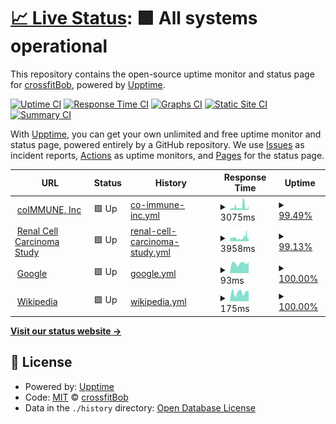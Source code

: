 # [📈 Live Status](https://crossfitBob.github.io/special-octo-journey): <!--live status--> **🟩 All systems operational**

This repository contains the open-source uptime monitor and status page for [crossfitBob](https://crossfitBob.github.io/special-octo-journey), powered by [Upptime](https://github.com/upptime/upptime).

[![Uptime CI](https://github.com/crossfitBob/special-octo-journey/workflows/Uptime%20CI/badge.svg)](https://github.com/crossfitBob/special-octo-journey/actions?query=workflow%3A%22Uptime+CI%22)
[![Response Time CI](https://github.com/crossfitBob/special-octo-journey/workflows/Response%20Time%20CI/badge.svg)](https://github.com/crossfitBob/special-octo-journey/actions?query=workflow%3A%22Response+Time+CI%22)
[![Graphs CI](https://github.com/crossfitBob/special-octo-journey/workflows/Graphs%20CI/badge.svg)](https://github.com/crossfitBob/special-octo-journey/actions?query=workflow%3A%22Graphs+CI%22)
[![Static Site CI](https://github.com/crossfitBob/special-octo-journey/workflows/Static%20Site%20CI/badge.svg)](https://github.com/crossfitBob/special-octo-journey/actions?query=workflow%3A%22Static+Site+CI%22)
[![Summary CI](https://github.com/crossfitBob/special-octo-journey/workflows/Summary%20CI/badge.svg)](https://github.com/crossfitBob/special-octo-journey/actions?query=workflow%3A%22Summary+CI%22)

With [Upptime](https://upptime.js.org), you can get your own unlimited and free uptime monitor and status page, powered entirely by a GitHub repository. We use [Issues](https://github.com/crossfitBob/special-octo-journey/issues) as incident reports, [Actions](https://github.com/crossfitBob/special-octo-journey/actions) as uptime monitors, and [Pages](https://crossfitBob.github.io/special-octo-journey) for the status page.

<!--start: status pages-->
<!-- This summary is generated by Upptime (https://github.com/upptime/upptime) -->
<!-- Do not edit this manually, your changes will be overwritten -->
<!-- prettier-ignore -->
| URL | Status | History | Response Time | Uptime |
| --- | ------ | ------- | ------------- | ------ |
| <img alt="" src="https://icons.duckduckgo.com/ip3/www.coimmune.com.ico" height="13"> [coIMMUNE, Inc](https://www.coimmune.com) | 🟩 Up | [co-immune-inc.yml](https://github.com/crossfitBob/special-octo-journey/commits/HEAD/history/co-immune-inc.yml) | <details><summary><img alt="Response time graph" src="./graphs/co-immune-inc/response-time-week.png" height="20"> 3075ms</summary><br><a href="https://crossfitBob.github.io/special-octo-journey/history/co-immune-inc"><img alt="Response time 2956" src="https://img.shields.io/endpoint?url=https%3A%2F%2Fraw.githubusercontent.com%2FcrossfitBob%2Fspecial-octo-journey%2FHEAD%2Fapi%2Fco-immune-inc%2Fresponse-time.json"></a><br><a href="https://crossfitBob.github.io/special-octo-journey/history/co-immune-inc"><img alt="24-hour response time 3432" src="https://img.shields.io/endpoint?url=https%3A%2F%2Fraw.githubusercontent.com%2FcrossfitBob%2Fspecial-octo-journey%2FHEAD%2Fapi%2Fco-immune-inc%2Fresponse-time-day.json"></a><br><a href="https://crossfitBob.github.io/special-octo-journey/history/co-immune-inc"><img alt="7-day response time 3075" src="https://img.shields.io/endpoint?url=https%3A%2F%2Fraw.githubusercontent.com%2FcrossfitBob%2Fspecial-octo-journey%2FHEAD%2Fapi%2Fco-immune-inc%2Fresponse-time-week.json"></a><br><a href="https://crossfitBob.github.io/special-octo-journey/history/co-immune-inc"><img alt="30-day response time 2956" src="https://img.shields.io/endpoint?url=https%3A%2F%2Fraw.githubusercontent.com%2FcrossfitBob%2Fspecial-octo-journey%2FHEAD%2Fapi%2Fco-immune-inc%2Fresponse-time-month.json"></a><br><a href="https://crossfitBob.github.io/special-octo-journey/history/co-immune-inc"><img alt="1-year response time 2956" src="https://img.shields.io/endpoint?url=https%3A%2F%2Fraw.githubusercontent.com%2FcrossfitBob%2Fspecial-octo-journey%2FHEAD%2Fapi%2Fco-immune-inc%2Fresponse-time-year.json"></a></details> | <details><summary><a href="https://crossfitBob.github.io/special-octo-journey/history/co-immune-inc">99.49%</a></summary><a href="https://crossfitBob.github.io/special-octo-journey/history/co-immune-inc"><img alt="All-time uptime 95.14%" src="https://img.shields.io/endpoint?url=https%3A%2F%2Fraw.githubusercontent.com%2FcrossfitBob%2Fspecial-octo-journey%2FHEAD%2Fapi%2Fco-immune-inc%2Fuptime.json"></a><br><a href="https://crossfitBob.github.io/special-octo-journey/history/co-immune-inc"><img alt="24-hour uptime 100.00%" src="https://img.shields.io/endpoint?url=https%3A%2F%2Fraw.githubusercontent.com%2FcrossfitBob%2Fspecial-octo-journey%2FHEAD%2Fapi%2Fco-immune-inc%2Fuptime-day.json"></a><br><a href="https://crossfitBob.github.io/special-octo-journey/history/co-immune-inc"><img alt="7-day uptime 99.49%" src="https://img.shields.io/endpoint?url=https%3A%2F%2Fraw.githubusercontent.com%2FcrossfitBob%2Fspecial-octo-journey%2FHEAD%2Fapi%2Fco-immune-inc%2Fuptime-week.json"></a><br><a href="https://crossfitBob.github.io/special-octo-journey/history/co-immune-inc"><img alt="30-day uptime 95.14%" src="https://img.shields.io/endpoint?url=https%3A%2F%2Fraw.githubusercontent.com%2FcrossfitBob%2Fspecial-octo-journey%2FHEAD%2Fapi%2Fco-immune-inc%2Fuptime-month.json"></a><br><a href="https://crossfitBob.github.io/special-octo-journey/history/co-immune-inc"><img alt="1-year uptime 95.14%" src="https://img.shields.io/endpoint?url=https%3A%2F%2Fraw.githubusercontent.com%2FcrossfitBob%2Fspecial-octo-journey%2FHEAD%2Fapi%2Fco-immune-inc%2Fuptime-year.json"></a></details>
| <img alt="" src="https://icons.duckduckgo.com/ip3/renalcellcarcinomastudy.com.ico" height="13"> [Renal Cell Carcinoma Study](https://renalcellcarcinomastudy.com) | 🟩 Up | [renal-cell-carcinoma-study.yml](https://github.com/crossfitBob/special-octo-journey/commits/HEAD/history/renal-cell-carcinoma-study.yml) | <details><summary><img alt="Response time graph" src="./graphs/renal-cell-carcinoma-study/response-time-week.png" height="20"> 3958ms</summary><br><a href="https://crossfitBob.github.io/special-octo-journey/history/renal-cell-carcinoma-study"><img alt="Response time 3414" src="https://img.shields.io/endpoint?url=https%3A%2F%2Fraw.githubusercontent.com%2FcrossfitBob%2Fspecial-octo-journey%2FHEAD%2Fapi%2Frenal-cell-carcinoma-study%2Fresponse-time.json"></a><br><a href="https://crossfitBob.github.io/special-octo-journey/history/renal-cell-carcinoma-study"><img alt="24-hour response time 3185" src="https://img.shields.io/endpoint?url=https%3A%2F%2Fraw.githubusercontent.com%2FcrossfitBob%2Fspecial-octo-journey%2FHEAD%2Fapi%2Frenal-cell-carcinoma-study%2Fresponse-time-day.json"></a><br><a href="https://crossfitBob.github.io/special-octo-journey/history/renal-cell-carcinoma-study"><img alt="7-day response time 3958" src="https://img.shields.io/endpoint?url=https%3A%2F%2Fraw.githubusercontent.com%2FcrossfitBob%2Fspecial-octo-journey%2FHEAD%2Fapi%2Frenal-cell-carcinoma-study%2Fresponse-time-week.json"></a><br><a href="https://crossfitBob.github.io/special-octo-journey/history/renal-cell-carcinoma-study"><img alt="30-day response time 3414" src="https://img.shields.io/endpoint?url=https%3A%2F%2Fraw.githubusercontent.com%2FcrossfitBob%2Fspecial-octo-journey%2FHEAD%2Fapi%2Frenal-cell-carcinoma-study%2Fresponse-time-month.json"></a><br><a href="https://crossfitBob.github.io/special-octo-journey/history/renal-cell-carcinoma-study"><img alt="1-year response time 3414" src="https://img.shields.io/endpoint?url=https%3A%2F%2Fraw.githubusercontent.com%2FcrossfitBob%2Fspecial-octo-journey%2FHEAD%2Fapi%2Frenal-cell-carcinoma-study%2Fresponse-time-year.json"></a></details> | <details><summary><a href="https://crossfitBob.github.io/special-octo-journey/history/renal-cell-carcinoma-study">99.13%</a></summary><a href="https://crossfitBob.github.io/special-octo-journey/history/renal-cell-carcinoma-study"><img alt="All-time uptime 94.60%" src="https://img.shields.io/endpoint?url=https%3A%2F%2Fraw.githubusercontent.com%2FcrossfitBob%2Fspecial-octo-journey%2FHEAD%2Fapi%2Frenal-cell-carcinoma-study%2Fuptime.json"></a><br><a href="https://crossfitBob.github.io/special-octo-journey/history/renal-cell-carcinoma-study"><img alt="24-hour uptime 100.00%" src="https://img.shields.io/endpoint?url=https%3A%2F%2Fraw.githubusercontent.com%2FcrossfitBob%2Fspecial-octo-journey%2FHEAD%2Fapi%2Frenal-cell-carcinoma-study%2Fuptime-day.json"></a><br><a href="https://crossfitBob.github.io/special-octo-journey/history/renal-cell-carcinoma-study"><img alt="7-day uptime 99.13%" src="https://img.shields.io/endpoint?url=https%3A%2F%2Fraw.githubusercontent.com%2FcrossfitBob%2Fspecial-octo-journey%2FHEAD%2Fapi%2Frenal-cell-carcinoma-study%2Fuptime-week.json"></a><br><a href="https://crossfitBob.github.io/special-octo-journey/history/renal-cell-carcinoma-study"><img alt="30-day uptime 94.60%" src="https://img.shields.io/endpoint?url=https%3A%2F%2Fraw.githubusercontent.com%2FcrossfitBob%2Fspecial-octo-journey%2FHEAD%2Fapi%2Frenal-cell-carcinoma-study%2Fuptime-month.json"></a><br><a href="https://crossfitBob.github.io/special-octo-journey/history/renal-cell-carcinoma-study"><img alt="1-year uptime 94.60%" src="https://img.shields.io/endpoint?url=https%3A%2F%2Fraw.githubusercontent.com%2FcrossfitBob%2Fspecial-octo-journey%2FHEAD%2Fapi%2Frenal-cell-carcinoma-study%2Fuptime-year.json"></a></details>
| <img alt="" src="https://icons.duckduckgo.com/ip3/www.google.com.ico" height="13"> [Google](https://www.google.com) | 🟩 Up | [google.yml](https://github.com/crossfitBob/special-octo-journey/commits/HEAD/history/google.yml) | <details><summary><img alt="Response time graph" src="./graphs/google/response-time-week.png" height="20"> 93ms</summary><br><a href="https://crossfitBob.github.io/special-octo-journey/history/google"><img alt="Response time 89" src="https://img.shields.io/endpoint?url=https%3A%2F%2Fraw.githubusercontent.com%2FcrossfitBob%2Fspecial-octo-journey%2FHEAD%2Fapi%2Fgoogle%2Fresponse-time.json"></a><br><a href="https://crossfitBob.github.io/special-octo-journey/history/google"><img alt="24-hour response time 99" src="https://img.shields.io/endpoint?url=https%3A%2F%2Fraw.githubusercontent.com%2FcrossfitBob%2Fspecial-octo-journey%2FHEAD%2Fapi%2Fgoogle%2Fresponse-time-day.json"></a><br><a href="https://crossfitBob.github.io/special-octo-journey/history/google"><img alt="7-day response time 93" src="https://img.shields.io/endpoint?url=https%3A%2F%2Fraw.githubusercontent.com%2FcrossfitBob%2Fspecial-octo-journey%2FHEAD%2Fapi%2Fgoogle%2Fresponse-time-week.json"></a><br><a href="https://crossfitBob.github.io/special-octo-journey/history/google"><img alt="30-day response time 89" src="https://img.shields.io/endpoint?url=https%3A%2F%2Fraw.githubusercontent.com%2FcrossfitBob%2Fspecial-octo-journey%2FHEAD%2Fapi%2Fgoogle%2Fresponse-time-month.json"></a><br><a href="https://crossfitBob.github.io/special-octo-journey/history/google"><img alt="1-year response time 89" src="https://img.shields.io/endpoint?url=https%3A%2F%2Fraw.githubusercontent.com%2FcrossfitBob%2Fspecial-octo-journey%2FHEAD%2Fapi%2Fgoogle%2Fresponse-time-year.json"></a></details> | <details><summary><a href="https://crossfitBob.github.io/special-octo-journey/history/google">100.00%</a></summary><a href="https://crossfitBob.github.io/special-octo-journey/history/google"><img alt="All-time uptime 100.00%" src="https://img.shields.io/endpoint?url=https%3A%2F%2Fraw.githubusercontent.com%2FcrossfitBob%2Fspecial-octo-journey%2FHEAD%2Fapi%2Fgoogle%2Fuptime.json"></a><br><a href="https://crossfitBob.github.io/special-octo-journey/history/google"><img alt="24-hour uptime 100.00%" src="https://img.shields.io/endpoint?url=https%3A%2F%2Fraw.githubusercontent.com%2FcrossfitBob%2Fspecial-octo-journey%2FHEAD%2Fapi%2Fgoogle%2Fuptime-day.json"></a><br><a href="https://crossfitBob.github.io/special-octo-journey/history/google"><img alt="7-day uptime 100.00%" src="https://img.shields.io/endpoint?url=https%3A%2F%2Fraw.githubusercontent.com%2FcrossfitBob%2Fspecial-octo-journey%2FHEAD%2Fapi%2Fgoogle%2Fuptime-week.json"></a><br><a href="https://crossfitBob.github.io/special-octo-journey/history/google"><img alt="30-day uptime 100.00%" src="https://img.shields.io/endpoint?url=https%3A%2F%2Fraw.githubusercontent.com%2FcrossfitBob%2Fspecial-octo-journey%2FHEAD%2Fapi%2Fgoogle%2Fuptime-month.json"></a><br><a href="https://crossfitBob.github.io/special-octo-journey/history/google"><img alt="1-year uptime 100.00%" src="https://img.shields.io/endpoint?url=https%3A%2F%2Fraw.githubusercontent.com%2FcrossfitBob%2Fspecial-octo-journey%2FHEAD%2Fapi%2Fgoogle%2Fuptime-year.json"></a></details>
| <img alt="" src="https://icons.duckduckgo.com/ip3/en.wikipedia.org.ico" height="13"> [Wikipedia](https://en.wikipedia.org) | 🟩 Up | [wikipedia.yml](https://github.com/crossfitBob/special-octo-journey/commits/HEAD/history/wikipedia.yml) | <details><summary><img alt="Response time graph" src="./graphs/wikipedia/response-time-week.png" height="20"> 175ms</summary><br><a href="https://crossfitBob.github.io/special-octo-journey/history/wikipedia"><img alt="Response time 214" src="https://img.shields.io/endpoint?url=https%3A%2F%2Fraw.githubusercontent.com%2FcrossfitBob%2Fspecial-octo-journey%2FHEAD%2Fapi%2Fwikipedia%2Fresponse-time.json"></a><br><a href="https://crossfitBob.github.io/special-octo-journey/history/wikipedia"><img alt="24-hour response time 226" src="https://img.shields.io/endpoint?url=https%3A%2F%2Fraw.githubusercontent.com%2FcrossfitBob%2Fspecial-octo-journey%2FHEAD%2Fapi%2Fwikipedia%2Fresponse-time-day.json"></a><br><a href="https://crossfitBob.github.io/special-octo-journey/history/wikipedia"><img alt="7-day response time 175" src="https://img.shields.io/endpoint?url=https%3A%2F%2Fraw.githubusercontent.com%2FcrossfitBob%2Fspecial-octo-journey%2FHEAD%2Fapi%2Fwikipedia%2Fresponse-time-week.json"></a><br><a href="https://crossfitBob.github.io/special-octo-journey/history/wikipedia"><img alt="30-day response time 214" src="https://img.shields.io/endpoint?url=https%3A%2F%2Fraw.githubusercontent.com%2FcrossfitBob%2Fspecial-octo-journey%2FHEAD%2Fapi%2Fwikipedia%2Fresponse-time-month.json"></a><br><a href="https://crossfitBob.github.io/special-octo-journey/history/wikipedia"><img alt="1-year response time 214" src="https://img.shields.io/endpoint?url=https%3A%2F%2Fraw.githubusercontent.com%2FcrossfitBob%2Fspecial-octo-journey%2FHEAD%2Fapi%2Fwikipedia%2Fresponse-time-year.json"></a></details> | <details><summary><a href="https://crossfitBob.github.io/special-octo-journey/history/wikipedia">100.00%</a></summary><a href="https://crossfitBob.github.io/special-octo-journey/history/wikipedia"><img alt="All-time uptime 100.00%" src="https://img.shields.io/endpoint?url=https%3A%2F%2Fraw.githubusercontent.com%2FcrossfitBob%2Fspecial-octo-journey%2FHEAD%2Fapi%2Fwikipedia%2Fuptime.json"></a><br><a href="https://crossfitBob.github.io/special-octo-journey/history/wikipedia"><img alt="24-hour uptime 100.00%" src="https://img.shields.io/endpoint?url=https%3A%2F%2Fraw.githubusercontent.com%2FcrossfitBob%2Fspecial-octo-journey%2FHEAD%2Fapi%2Fwikipedia%2Fuptime-day.json"></a><br><a href="https://crossfitBob.github.io/special-octo-journey/history/wikipedia"><img alt="7-day uptime 100.00%" src="https://img.shields.io/endpoint?url=https%3A%2F%2Fraw.githubusercontent.com%2FcrossfitBob%2Fspecial-octo-journey%2FHEAD%2Fapi%2Fwikipedia%2Fuptime-week.json"></a><br><a href="https://crossfitBob.github.io/special-octo-journey/history/wikipedia"><img alt="30-day uptime 100.00%" src="https://img.shields.io/endpoint?url=https%3A%2F%2Fraw.githubusercontent.com%2FcrossfitBob%2Fspecial-octo-journey%2FHEAD%2Fapi%2Fwikipedia%2Fuptime-month.json"></a><br><a href="https://crossfitBob.github.io/special-octo-journey/history/wikipedia"><img alt="1-year uptime 100.00%" src="https://img.shields.io/endpoint?url=https%3A%2F%2Fraw.githubusercontent.com%2FcrossfitBob%2Fspecial-octo-journey%2FHEAD%2Fapi%2Fwikipedia%2Fuptime-year.json"></a></details>

<!--end: status pages-->

[**Visit our status website →**](https://crossfitBob.github.io/special-octo-journey)

## 📄 License

- Powered by: [Upptime](https://github.com/upptime/upptime)
- Code: [MIT](./LICENSE) © [crossfitBob](https://crossfitBob.github.io/special-octo-journey)
- Data in the `./history` directory: [Open Database License](https://opendatacommons.org/licenses/odbl/1-0/)
